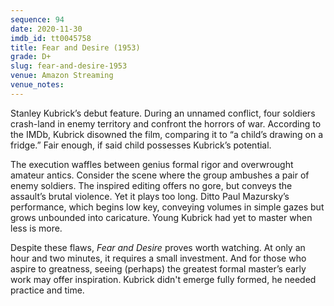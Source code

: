 ```yaml
---
sequence: 94
date: 2020-11-30
imdb_id: tt0045758
title: Fear and Desire (1953)
grade: D+
slug: fear-and-desire-1953
venue: Amazon Streaming
venue_notes:
---
```


Stanley Kubrick’s debut feature. During an unnamed conflict, four soldiers crash-land in enemy territory and confront the horrors of war. According to the IMDb, Kubrick disowned the film, comparing it to “a child’s drawing on a fridge.” Fair enough, if said child possesses Kubrick’s potential.

<!-- end -->

The execution waffles between genius formal rigor and overwrought amateur antics. Consider the scene where the group ambushes a pair of enemy soldiers. The inspired editing offers no gore, but conveys the assault’s brutal violence. Yet it plays too long. Ditto Paul Mazursky’s performance, which begins low key, conveying volumes in simple gazes but grows unbounded into caricature. Young Kubrick had yet to master when less is more.

Despite these flaws, _Fear and Desire_ proves worth watching. At only an hour and two minutes, it requires a small investment. And for those who aspire to greatness, seeing (perhaps) the greatest formal master’s early work may offer inspiration. Kubrick didn't emerge fully formed, he needed practice and time.
